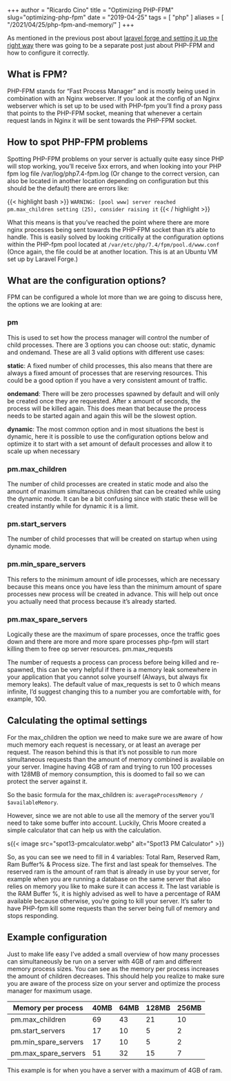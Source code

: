 +++
author = "Ricardo Cino"
title = "Optimizing PHP-FPM"
slug="optimizing-php-fpm"
date = "2019-04-25"
tags = [
    "php"
]
aliases = [
    "/2021/04/25/php-fpm-and-memory/"
]
+++

As mentioned in the previous post about <a href="/2019/laravel-forge-setting-it-up-the-right-way/" target="_blank">laravel forge and setting it up the right way</a> there was going to be a separate post just about PHP-FPM and how to configure it correctly.
<!--more-->

## What is FPM?

PHP-FPM stands for “Fast Process Manager” and is mostly being used in combination with an Nginx webserver. If you look at the config of an Nginx webserver which is set up to be used with PHP-fpm you’ll find a proxy pass that points to the PHP-FPM socket, meaning that whenever a certain request lands in Nginx it will be sent towards the PHP-FPM socket.

## How to spot PHP-FPM problems

Spotting PHP-FPM problems on your server is actually quite easy since PHP will stop working, you’ll receive 5xx errors, and when looking into your PHP fpm log file /var/log/php7.4-fpm.log (Or change to the correct version, can also be located in another location depending on configuration but this should be the default) there are errors like:

{{< highlight bash >}}
```WARNING: [pool www] server reached pm.max_children setting (25), consider raising it```
{{< / highlight >}}

What this means is that you’ve reached the point where there are more nginx processes being sent towards the PHP-FPM socket than it’s able to handle. This is easily solved by looking critically at the configuration options within the PHP-fpm pool located at `/var/etc/php/7.4/fpm/pool.d/www.conf` (Once again, the file could be at another location. This is at an Ubuntu VM set up by Laravel Forge.)

## What are the configuration options?

FPM can be configured a whole lot more than we are going to discuss here, the options we are looking at are:

### pm

This is used to set how the process manager will control the number of child processes. There are 3 options you can choose out: static, dynamic and ondemand. These are all 3 valid options with different use cases:

**static**: A fixed number of child processes, this also means that there are always a fixed amount of processes that are reserving resources. This could be a good option if you have a very consistent amount of traffic.

**ondemand**: There will be zero processes spawned by default and will only be created once they are requested. After x amount of seconds, the process will be killed again. This does mean that because the process needs to be started again and again this will be the slowest option.

**dynamic**: The most common option and in most situations the best is dynamic, here it is possible to use the configuration options below and optimize it to start with a set amount of default processes and allow it to scale up when necessary

### pm.max_children

The number of child processes are created in static mode and also the amount of maximum simultaneous children that can be created while using the dynamic mode. It can be a bit confusing since with static these will be created instantly while for dynamic it is a limit.

### pm.start_servers

The number of child processes that will be created on startup when using dynamic mode.

### pm.min_spare_servers

This refers to the minimum amount of idle processes, which are necessary because this means once you have less than the minimum amount of spare processes new process will be created in advance. This will help out once you actually need that process because it’s already started.

### pm.max_spare_servers

Logically these are the maximum of spare processes, once the traffic goes down and there are more and more spare processes php-fpm will start killing them to free op server resources.
pm.max_requests

The number of requests a process can process before being killed and re-spawned, this can be very helpful if there is a memory leak somewhere in your application that you cannot solve yourself (Always, but always fix memory leaks). The default value of max_requests is set to 0 which means infinite, I’d suggest changing this to a number you are comfortable with, for example, 100.

## Calculating the optimal settings

For the max_children the option we need to make sure we are aware of how much memory each request is necessary, or at least an average per request. The reason behind this is that it’s not possible to run more simultaneous requests than the amount of memory combined is available on your server. Imagine having 4GB of ram and trying to run 100 processes with 128MB of memory consumption, this is doomed to fail so we can protect the server against it.

So the basic formula for the max_children is: `averageProcessMemory / $availableMemory`.

However, since we are not able to use all the memory of the server you’ll need to take some buffer into account. Luckily, Chris Moore created a simple calculator that can help us with the calculation.

s{{< image src="spot13-pmcalculator.webp" alt="Spot13 PM Calculator" >}}

So, as you can see we need to fill in 4 variables: Total Ram, Reserved Ram, Ram Buffer% & Process size. The first and last speak for themselves. The reserved ram is the amount of ram that is already in use by your server, for example when you are running a database on the same server that also relies on memory you like to make sure it can access it. The last variable is the RAM Buffer %, it is highly advised as well to have a percentage of RAM available because otherwise, you’re going to kill your server. It’s safer to have PHP-fpm kill some requests than the server being full of memory and stops responding.

## Example configuration

Just to make life easy I’ve added a small overview of how many processes can simultaneously be run on a server with 4GB of ram and different memory process sizes. You can see as the memory per process increases the amount of children decreases. This should help you realize to make sure you are aware of the process size on your server and optimize the process manager for maximum usage.

| Memory per process | 40MB | 64MB | 128MB | 256MB |
|---|---|---|---|---|
| pm.max_children | 69 | 43 | 21 | 10 |
| pm.start_servers | 17 | 10 | 5 | 2 |
| pm.min_spare_servers | 17 | 10 | 5 | 2 |
| pm.max_spare_servers  | 51 | 32 | 15 | 7 |

This example is for when you have a server with a maximum of 4GB of ram.
